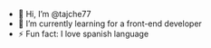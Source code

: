 - 👋 Hi, I’m @tajche77
- 🌱 I’m currently learning for a front-end developer
- ⚡ Fun fact: I love spanish language

<!---
tajche77/tajche77 is a ✨ special ✨ repository because its `README.md` (this file) appears on your GitHub profile.
You can click the Preview link to take a look at your changes.
--->
